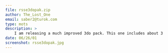 ```yaml
---
file: rsse3dopak.zip
author: The_Lost_One
email: saber2@turok.com
type: mots
description: >
    I am releasing a much improved 3do pack. This one includes about 3 new 3dos.  Pack includes: convoy vehicle, imperial garrison, atst factory (which fits an atst inside), and an imperial garrison.
date: 06/26/01
screenshot: rsse3dopak.jpg
---
```

